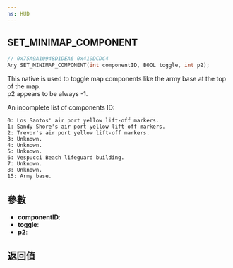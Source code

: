 ```yaml
---
ns: HUD
---
```

## SET_MINIMAP_COMPONENT

```c
// 0x75A9A10948D1DEA6 0x419DCDC4
Any SET_MINIMAP_COMPONENT(int componentID, BOOL toggle, int p2);
```

This native is used to toggle map components like the army base at the top of the map.  
p2 appears to be always -1.  

An incomplete list of components ID:
```
0: Los Santos' air port yellow lift-off markers.
1: Sandy Shore's air port yellow lift-off markers.
2: Trevor's air port yellow lift-off markers.
3: Unknown.
4: Unknown.
5: Unknown.
6: Vespucci Beach lifeguard building.
7: Unknown.
8: Unknown.
15: Army base.
```

## 參數
* **componentID**: 
* **toggle**: 
* **p2**: 

## 返回值

